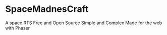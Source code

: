 # SpaceMadnesCraft
A space RTS Free and Open Source Simple and Complex Made for the web with Phaser
